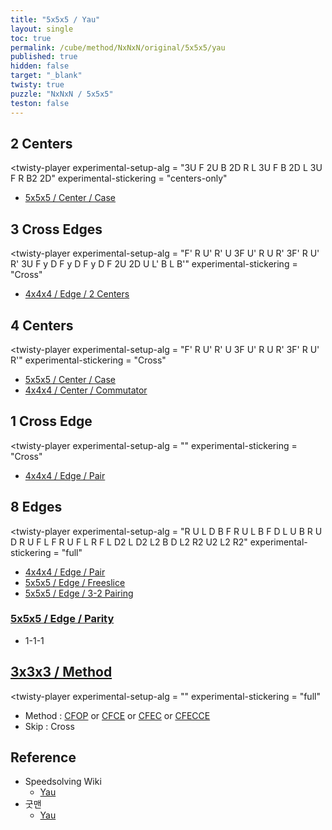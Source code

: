 ```yaml
---
title: "5x5x5 / Yau"
layout: single
toc: true
permalink: /cube/method/NxNxN/original/5x5x5/yau
published: true
hidden: false
target: "_blank"
twisty: true
puzzle: "NxNxN / 5x5x5"
teston: false
---
```

<span
  id     = "cube"
  puzzle = "{{page.puzzle}}"
  teston = "{{page.teston}}"
  alg                       = "y y y y"
  experimental-setup-anchor = "end" >

<head>
  <base target = "{{page.target}}">
</head>



## 2 Centers

<twisty-player
  experimental-setup-alg  = "3U F 2U B 2D R L 3U F B 2D L 3U F R B2 2D"
  experimental-stickering = "centers-only"
></twisty-player>

- [5x5x5 / Center / Case](/cube/method/NxNxN/original/5x5x5/center/case)



## 3 Cross Edges

<twisty-player
  experimental-setup-alg  = "F' R U' R' U 3F U' R U R' 3F' R U' R' 3U F y D F y D F y D F 2U 2D U L' B L B'"
  experimental-stickering = "Cross"
></twisty-player>

- [4x4x4 / Edge / 2 Centers](/cube/method/NxNxN/original/4x4x4/edge/2_centers)



## 4 Centers

<twisty-player
  experimental-setup-alg  = "F' R U' R' U 3F U' R U R' 3F' R U' R'"
  experimental-stickering = "Cross"
></twisty-player>

- [5x5x5 / Center / Case](/cube/method/NxNxN/original/5x5x5/center/case)
- [4x4x4 / Center / Commutator](/cube/method/NxNxN/original/4x4x4/center/commutator)



## 1 Cross Edge

<twisty-player
  experimental-setup-alg  = ""
  experimental-stickering = "Cross"
></twisty-player>

- [4x4x4 / Edge / Pair](/cube/method/NxNxN/original/4x4x4/edge/pair)



## 8 Edges

<twisty-player
  experimental-setup-alg  = "R U L D B F R U L B F D L U B R U D R U F L F R U F L R F L D2 L D2 L2 B D L2 R2 U2 L2 R2"
  experimental-stickering = "full"
></twisty-player>

- [4x4x4 / Edge / Pair](/cube/method/NxNxN/original/4x4x4/edge/pair)
- [5x5x5 / Edge / Freeslice](/cube/method/NxNxN/original/4x4x4/edge/freeslice)
- [5x5x5 / Edge / 3-2 Pairing](/cube/method/NxNxN/original/5x5x5/edge/3-2_pairing)

### [5x5x5 / Edge / Parity](/cube/method/NxNxN/original/5x5x5/edge/parity)

- 1-1-1



## [3x3x3 / Method](/cube/method/NxNxN/original/3x3x3#method)

<twisty-player
  experimental-setup-alg  = ""
  experimental-stickering = "full"
></twisty-player>

- Method : [CFOP](/cube/method/NxNxN/original/3x3x3/cfop) or [CFCE](/cube/method/NxNxN/original/3x3x3/cfce) or [CFEC](/cube/method/NxNxN/original/3x3x3/cfec) or [CFECCE](/cube/method/NxNxN/original/3x3x3/cfecce)
- Skip : Cross



## Reference

- Speedsolving Wiki
  - [Yau](https://www.speedsolving.com/wiki/index.php/Yau_method)
- 굿맨
  - [Yau](https://youtu.be/lAIrPuvfBQ0)
